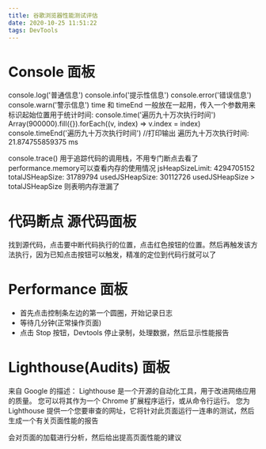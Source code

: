 ```yaml
---
title: 谷歌浏览器性能测试评估
date: 2020-10-25 11:51:22
tags: DevTools
---
```


# Console 面板 
console.log('普通信息')
console.info('提示性信息')
console.error('错误信息')
console.warn('警示信息')
time 和 timeEnd 一般放在一起用，传入一个参数用来标识起始位置用于统计时间:
console.time('遍历九十万次执行时间')
Array(900000).fill({}).forEach((v, index) => v.index = index)
console.timeEnd('遍历九十万次执行时间') 
//打印输出 遍历九十万次执行时间: 21.874755859375 ms

console.trace() 用于追踪代码的调用栈，不用专门断点去看了
performance.memory可以查看内存的使用情况
jsHeapSizeLimit: 4294705152
totalJSHeapSize: 31789794
usedJSHeapSize: 30112726
usedJSHeapSize > totalJSHeapSize 则表明内存泄漏了
# 代码断点  源代码面板
找到源代码，点击要中断代码执行的位置，点击红色按钮的位置。然后再触发该方法执行，因为已知点击按钮可以触发，精准的定位到代码行就可以了

# Performance 面板
* 首先点击控制条左边的第一个圆圈，开始记录日志
* 等待几分钟(正常操作页面)
* 点击 Stop 按钮，Devtools 停止录制，处理数据，然后显示性能报告

# Lighthouse(Audits) 面板
来自 Google 的描述： Lighthouse 是一个开源的自动化工具，用于改进网络应用的质量。 您可以将其作为一个 Chrome 扩展程序运行，或从命令行运行。 您为 Lighthouse 提供一个您要审查的网址，它将针对此页面运行一连串的测试，然后生成一个有关页面性能的报告

会对页面的加载进行分析，然后给出提高页面性能的建议